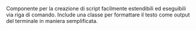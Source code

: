 Componente per la creazione di script facilmente estendibili ed eseguibili via riga di comando. Include una classe per formattare il testo come output del terminale in maniera semplificata.
